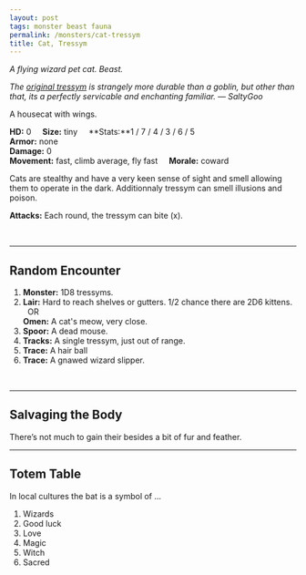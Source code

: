 ```yaml
---
layout: post
tags: monster beast fauna
permalink: /monsters/cat-tressym
title: Cat, Tressym
---
```


*A flying wizard pet cat. Beast.*

<span class="alchemy"> *The [original tressym](http://adnd.geoshitties.installgentoo.com/mm/tressym.html) is strangely more durable than a goblin, but other than that, its a perfectly servicable and enchanting familiar.  — SaltyGoo* </span>

A housecat with wings.

**HD:** 0  &nbsp; &nbsp;  **Size:** tiny &nbsp; &nbsp; **Stats:**1 / 7 / 4 / 3 / 6 / 5 <br>
**Armor:** none <br>
**Damage:** 0 <br>
**Movement:** fast, climb average, fly fast &nbsp; &nbsp; **Morale:** coward <br>

Cats are stealthy and have a very keen sense of sight and smell allowing them to operate in the dark. Additionnaly tressym can smell illusions and poison.

**Attacks:** Each round, the tressym can bite (x).

<br>

---

## Random Encounter

1. **Monster:** 1D8 tressyms.
1. **Lair:** Hard to reach shelves or gutters. 1/2 chance there are 2D6 kittens. <br>	&nbsp; OR <br>	**Omen:** A cat's meow, very close.
1. **Spoor:** A dead mouse.
1. **Tracks:** A single tressym, just out of range.
1. **Trace:** A hair ball
1. **Trace:** A gnawed wizard slipper.

<br>

---

## Salvaging the Body

There’s not much to gain their besides a bit of fur and feather.

---

## Totem Table

In local cultures the bat is a symbol of ...

1. Wizards
1. Good luck
1. Love
1. Magic
1. Witch
1. Sacred 

